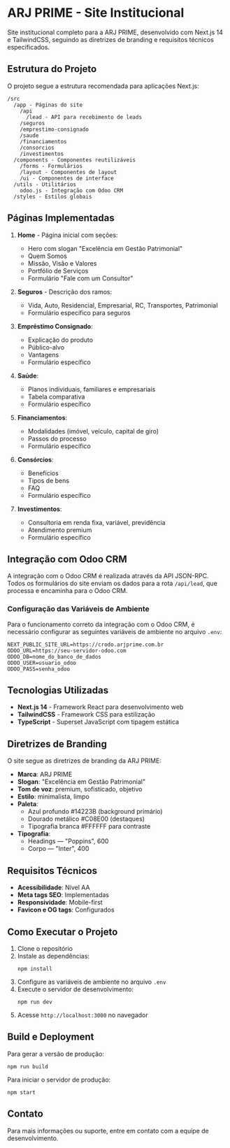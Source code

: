 # ARJ PRIME - Site Institucional

Site institucional completo para a ARJ PRIME, desenvolvido com Next.js 14 e TailwindCSS, seguindo as diretrizes de branding e requisitos técnicos especificados.

## Estrutura do Projeto

O projeto segue a estrutura recomendada para aplicações Next.js:

```
/src
  /app - Páginas do site
    /api
      /lead - API para recebimento de leads
    /seguros
    /emprestimo-consignado
    /saude
    /financiamentos
    /consorcios
    /investimentos
  /components - Componentes reutilizáveis
    /forms - Formulários
    /layout - Componentes de layout
    /ui - Componentes de interface
  /utils - Utilitários
    odoo.js - Integração com Odoo CRM
  /styles - Estilos globais
```

## Páginas Implementadas

1. **Home** - Página inicial com seções:
   - Hero com slogan "Excelência em Gestão Patrimonial"
   - Quem Somos
   - Missão, Visão e Valores
   - Portfólio de Serviços
   - Formulário "Fale com um Consultor"

2. **Seguros** - Descrição dos ramos:
   - Vida, Auto, Residencial, Empresarial, RC, Transportes, Patrimonial
   - Formulário específico para seguros

3. **Empréstimo Consignado**:
   - Explicação do produto
   - Público-alvo
   - Vantagens
   - Formulário específico

4. **Saúde**:
   - Planos individuais, familiares e empresariais
   - Tabela comparativa
   - Formulário específico

5. **Financiamentos**:
   - Modalidades (imóvel, veículo, capital de giro)
   - Passos do processo
   - Formulário específico

6. **Consórcios**:
   - Benefícios
   - Tipos de bens
   - FAQ
   - Formulário específico

7. **Investimentos**:
   - Consultoria em renda fixa, variável, previdência
   - Atendimento premium
   - Formulário específico

## Integração com Odoo CRM

A integração com o Odoo CRM é realizada através da API JSON-RPC. Todos os formulários do site enviam os dados para a rota `/api/lead`, que processa e encaminha para o Odoo CRM.

### Configuração das Variáveis de Ambiente

Para o funcionamento correto da integração com o Odoo CRM, é necessário configurar as seguintes variáveis de ambiente no arquivo `.env`:

```
NEXT_PUBLIC_SITE_URL=https://crodo.arjprime.com.br
ODOO_URL=https://seu-servidor-odoo.com
ODOO_DB=nome_do_banco_de_dados
ODOO_USER=usuario_odoo
ODOO_PASS=senha_odoo
```

## Tecnologias Utilizadas

- **Next.js 14** - Framework React para desenvolvimento web
- **TailwindCSS** - Framework CSS para estilização
- **TypeScript** - Superset JavaScript com tipagem estática

## Diretrizes de Branding

O site segue as diretrizes de branding da ARJ PRIME:

- **Marca**: ARJ PRIME
- **Slogan**: "Excelência em Gestão Patrimonial"
- **Tom de voz**: premium, sofisticado, objetivo
- **Estilo**: minimalista, limpo
- **Paleta**:
  - Azul profundo #14223B (background primário)
  - Dourado metálico #C08E00 (destaques)
  - Tipografia branca #FFFFFF para contraste
- **Tipografia**:
  - Headings — "Poppins", 600
  - Corpo — "Inter", 400

## Requisitos Técnicos

- **Acessibilidade**: Nível AA
- **Meta tags SEO**: Implementadas
- **Responsividade**: Mobile-first
- **Favicon e OG tags**: Configurados

## Como Executar o Projeto

1. Clone o repositório
2. Instale as dependências:
   ```
   npm install
   ```
3. Configure as variáveis de ambiente no arquivo `.env`
4. Execute o servidor de desenvolvimento:
   ```
   npm run dev
   ```
5. Acesse `http://localhost:3000` no navegador

## Build e Deployment

Para gerar a versão de produção:

```
npm run build
```

Para iniciar o servidor de produção:

```
npm start
```

## Contato

Para mais informações ou suporte, entre em contato com a equipe de desenvolvimento.
